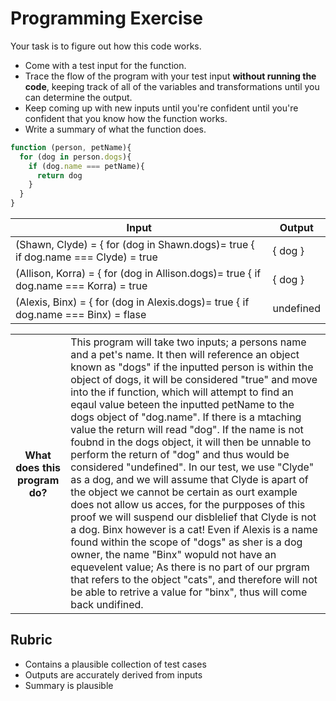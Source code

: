 # Programming Exercise

Your task is to figure out how this code works.

* Come with a test input for the function.
* Trace the flow of the program with your test input **without running the code**, keeping track of all of the variables and transformations until you can determine the output.
* Keep coming up with new inputs until you're confident until you're confident that you know how the function works.
* Write a summary of what the function does.

```js
function (person, petName){
  for (dog in person.dogs){
    if (dog.name === petName){
      return dog
    }
  }
}
```

| Input | Output |
| ------------------- | --------- |
|   (Shawn, Clyde) = { for (dog in Shawn.dogs)= true { if dog.name === Clyde) = true     |  { dog }    | 
|   (Allison, Korra) = { for (dog in Allison.dogs)= true { if dog.name === Korra) = true |  { dog }    | 
|   (Alexis, Binx) = { for (dog in Alexis.dogs)= true { if dog.name === Binx) = flase    | undefined   | 

<table>
  <tr>
    <th>What does this program do?</th>
    <td>This program will take two inputs; a persons name and a pet's name. It then will reference an object known as "dogs" if the inputted person is within the object of dogs, it will be considered "true" and move into the if function, which will attempt to find an eqaul value beteen the inputted petName to the dogs object of "dog.name". If there is a mtaching value the return will read "dog". If the name is not foubnd in the dogs object, it will then be unnable to perform the return of "dog" and thus would be considered "undefined". In our test, we use "Clyde" as a dog, and we will assume that Clyde is apart of the object we cannot be certain as ourt example does not allow us acces, for the purpposes of this proof we will suspend our disblelief that Clyde is not a dog. Binx however is a 
cat! Even if Alexis is a name found within the scope of "dogs" as sher is a dog owner, the name "Binx" wopuld not have an equevelent value; As there is no part of our prgram that refers to the object "cats", and therefore will not be able to retrive a value for "binx", thus will come back undifined.</td>
  </tr>
</table>

## Rubric

* Contains a plausible collection of test cases
* Outputs are accurately derived from inputs
* Summary is plausible
